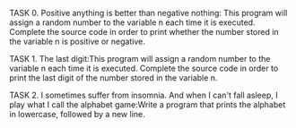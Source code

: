 TASK 0. Positive anything is better than negative nothing: This program will assign a random number to the variable n each time it is executed. Complete the source code in order to print whether the number stored in the variable n is positive or negative.


TASK 1. The last digit:This program will assign a random number to the variable n each time it is executed. Complete the source code in order to print the last digit of the number stored in the variable n.

TASK 2. I sometimes suffer from insomnia. And when I can't fall asleep, I play what I call the alphabet game:Write a program that prints the alphabet in lowercase, followed by a new line.

